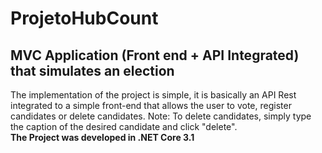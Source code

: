 # ProjetoHubCount
## MVC Application (Front end + API Integrated) that simulates an election
The implementation of the project is simple, it is basically an API Rest integrated to a simple front-end that allows the user to vote, register candidates or delete candidates. Note: To delete candidates, simply type the caption of the desired candidate and click "delete".
<br>**The Project was developed in .NET Core 3.1**

